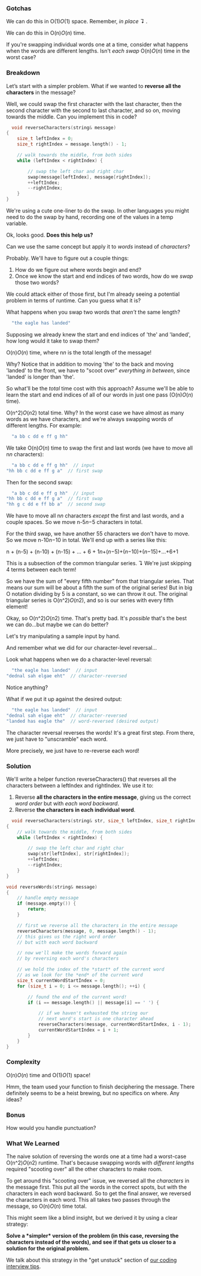 ### Gotchas

We can do this in O(1)*O*(1) space. Remember, *in place ↴* .

We can do this in O(n)*O*(*n*) time.

If you're swapping individual words one at a time, consider what happens when the words are different lengths. Isn't *each swap* O(n)*O*(*n*) time in the worst case?

### Breakdown

Let’s start with a simpler problem. What if we wanted to **reverse all the characters** in the message?

Well, we could swap the first character with the last character, then the second character with the second to last character, and so on, moving towards the middle. Can you implement this in code?

```cpp
  void reverseCharacters(string& message)
{
    size_t leftIndex = 0;
    size_t rightIndex = message.length() - 1;

    // walk towards the middle, from both sides
    while (leftIndex < rightIndex) {

        // swap the left char and right char
        swap(message[leftIndex], message[rightIndex]);
        ++leftIndex;
        --rightIndex;
    }
}
```



We're using a cute one-liner to do the swap. In other languages you might need to do the swap by hand, recording one of the values in a temp variable.

Ok, looks good. **Does this help us?**

Can we use the same concept but apply it to *words* instead of *characters*?

Probably. We'll have to figure out a couple things:

1. How do we figure out where words begin and end?
2. Once we know the start and end indices of two words, how do we *swap* those two words?

We could attack either of those first, but I'm already seeing a potential problem in terms of runtime. Can you guess what it is?

What happens when you swap two words that *aren't* the same length?

```cpp
  "the eagle has landed"
```



Supposing we already knew the start and end indices of 'the' and 'landed', how long would it take to swap them?

O(n)*O*(*n*) time, where n*n* is the total length of the message!

Why? Notice that in addition to moving 'the' to the back and moving 'landed' to the front, we have to "scoot over" *everything in between*, since 'landed' is longer than 'the'.

So what'll be the *total* time cost with this approach? Assume we'll be able to learn the start and end indices of all of our words in just one pass (O(n)*O*(*n*) time).

O(n^2)*O*(*n*2) total time. Why? In the worst case we have almost as many words as we have characters, and we're always swapping words of different lengths. For example:

```cpp
  "a bb c dd e ff g hh"
```



We take O(n)*O*(*n*) time to swap the first and last words (we have to move all n*n* characters):

```cpp
  "a bb c dd e ff g hh"  // input
"hh bb c dd e ff g a"  // first swap
```



Then for the second swap:

```cpp
  "a bb c dd e ff g hh"  // input
"hh bb c dd e ff g a"  // first swap
"hh g c dd e ff bb a"  // second swap
```



We have to move all n*n* characters *except* the first and last words, and a couple spaces. So we move n-5*n*−5 characters in total.

For the third swap, we have another 55 characters we don't have to move. So we move n-10*n*−10 in total. We'll end up with a series like this:

n + (n-5) + (n-10) + (n-15) + ... + 6 + 1*n*+(*n*−5)+(*n*−10)+(*n*−15)+...+6+1

This is a subsection of the common triangular series. ↴ We're just skipping 4 terms between each term!

So we have the sum of "every fifth number" from that triangular series. That means our sum will be about a fifth the sum of the original series! But in big O notation dividing by 5 is a constant, so we can throw it out. The original triangular series is O(n^2)*O*(*n*2), and so is our series with every fifth element!

Okay, so O(n^2)*O*(*n*2) time. That's pretty bad. It's *possible* that's the best we can do...but maybe we can do better?

Let's try manipulating a sample input by hand.

And remember what we did for our character-level reversal...

Look what happens when we do a character-level reversal:

```cpp
  "the eagle has landed"  // input
"dednal sah elgae eht"  // character-reversed
```



Notice anything?

What if we put it up against the desired output:

```cpp
  "the eagle has landed"  // input
"dednal sah elgae eht"  // character-reversed
"landed has eagle the"  // word-reversed (desired output)
```



The character reversal reverses the words! It's a great first step. From there, we just have to "unscramble" each word.

More precisely, we just have to re-reverse each word!

### Solution

We'll write a helper function reverseCharacters() that reverses all the characters between a leftIndex and rightIndex. We use it to:

1. Reverse **all the characters in the entire message**, giving us the correct *word order* but with *each word backward*.
2. Reverse **the characters in each individual word**.

```cpp
  void reverseCharacters(string& str, size_t leftIndex, size_t rightIndex)
{
    // walk towards the middle, from both sides
    while (leftIndex < rightIndex) {

        // swap the left char and right char
        swap(str[leftIndex], str[rightIndex]);
        ++leftIndex;
        --rightIndex;
    }
}

void reverseWords(string& message)
{
    // handle empty message
    if (message.empty()) {
        return;
    }

    // first we reverse all the characters in the entire message
    reverseCharacters(message, 0, message.length() - 1);
    // this gives us the right word order
    // but with each word backward

    // now we'll make the words forward again
    // by reversing each word's characters

    // we hold the index of the *start* of the current word
    // as we look for the *end* of the current word
    size_t currentWordStartIndex = 0;
    for (size_t i = 0; i <= message.length(); ++i) {

        // found the end of the current word!
        if (i == message.length() || message[i] == ' ') {

            // if we haven't exhausted the string our
            // next word's start is one character ahead
            reverseCharacters(message, currentWordStartIndex, i - 1);
            currentWordStartIndex = i + 1;
        }
    }
}
```





### Complexity

O(n)*O*(*n*) time and O(1)*O*(1) space!

Hmm, the team used your function to finish deciphering the message. There definitely seems to be a heist brewing, but no specifics on where. Any ideas?

### Bonus

How would you handle punctuation?

### What We Learned

The naive solution of reversing the words one at a time had a worst-case O(n^2)*O*(*n*2) runtime. That's because swapping words with *different lengths* required "scooting over" all the other characters to make room.

To get around this "scooting over" issue, we reversed all the *characters* in the message first. This put all the words in the correct spots, but with the characters in each word backward. So to get the final answer, we reversed the characters in each word. This all takes two passes through the message, so O(n)*O*(*n*) time total.

This might seem like a blind insight, but we derived it by using a clear strategy:

**Solve a \*simpler\* version of the problem (in this case, reversing the characters instead of the words), and see if that gets us closer to a solution for the original problem.**

We talk about this strategy in the "get unstuck" section of [our coding interview tips](https://www.interviewcake.com/article/coding-interview-tips#unstuck).